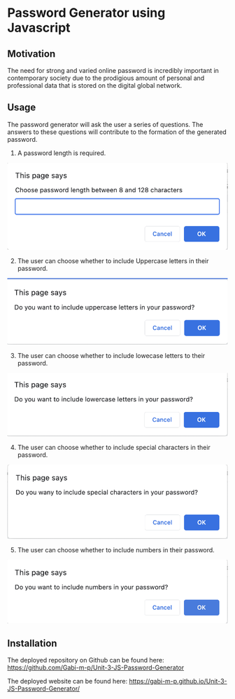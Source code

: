 # Password Generator using Javascript

## Motivation
The need for strong and varied online password is incredibly important in contemporary society due to the prodigious amount of personal and professional data that is stored on the digital global network.

## Usage
The password generator will ask the user a series of questions. The answers to these questions will contribute to the formation of the generated password.
1. A password length is required.

  ![passwordlength](./assets/images/passwordlength.png)

2. The user can choose whether to include Uppercase letters in their password.

  ![uppercase](./assets/images/uppercase.png)

3. The user can choose whether to include lowecase letters to their password.

  ![lowercase](./assets/images/lowercase.png)

4. The user can choose whether to include special characters in their password.

  ![specialcharacters](./assets/images/specialcharacters.png)

5. The user can choose whether to include numbers in their password.

  ![numbers](./assets/images/numbers.png)

## Installation

The deployed repository on Github can be found here:
https://github.com/Gabi-m-p/Unit-3-JS-Password-Generator

The deployed website can be found here:
https://gabi-m-p.github.io/Unit-3-JS-Password-Generator/


